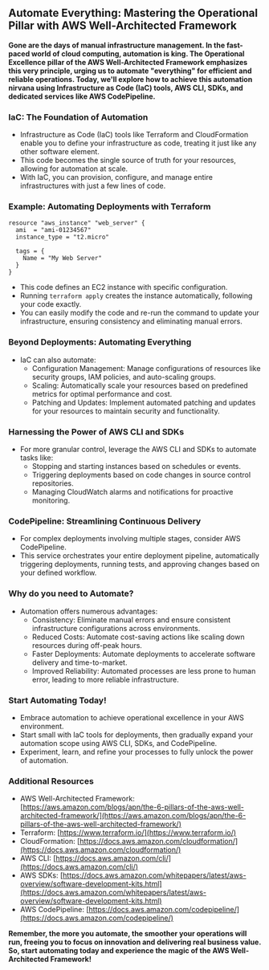  ## Automate Everything: Mastering the Operational Pillar with AWS Well-Architected Framework

**Gone are the days of manual infrastructure management. In the fast-paced world of cloud computing, automation is king. The Operational Excellence pillar of the AWS Well-Architected Framework emphasizes this very principle, urging us to automate "everything" for efficient and reliable operations. Today, we'll explore how to achieve this automation nirvana using Infrastructure as Code (IaC) tools, AWS CLI, SDKs, and dedicated services like AWS CodePipeline.**

### IaC: The Foundation of Automation

* Infrastructure as Code (IaC) tools like Terraform and CloudFormation enable you to define your infrastructure as code, treating it just like any other software element.
* This code becomes the single source of truth for your resources, allowing for automation at scale.
* With IaC, you can provision, configure, and manage entire infrastructures with just a few lines of code.

### Example: Automating Deployments with Terraform

```
resource "aws_instance" "web_server" {
  ami  = "ami-01234567"
  instance_type = "t2.micro"

  tags = {
    Name = "My Web Server"
  }
}
```

* This code defines an EC2 instance with specific configuration. 
* Running `terraform apply` creates the instance automatically, following your code exactly.
* You can easily modify the code and re-run the command to update your infrastructure, ensuring consistency and eliminating manual errors.

### Beyond Deployments: Automating Everything

* IaC can also automate:
    * Configuration Management: Manage configurations of resources like security groups, IAM policies, and auto-scaling groups.
    * Scaling: Automatically scale your resources based on predefined metrics for optimal performance and cost.
    * Patching and Updates: Implement automated patching and updates for your resources to maintain security and functionality.

### Harnessing the Power of AWS CLI and SDKs

* For more granular control, leverage the AWS CLI and SDKs to automate tasks like:
    * Stopping and starting instances based on schedules or events.
    * Triggering deployments based on code changes in source control repositories.
    * Managing CloudWatch alarms and notifications for proactive monitoring.

### CodePipeline: Streamlining Continuous Delivery

* For complex deployments involving multiple stages, consider AWS CodePipeline.
* This service orchestrates your entire deployment pipeline, automatically triggering deployments, running tests, and approving changes based on your defined workflow.

###  Why do you need to Automate?

* Automation offers numerous advantages:
    * Consistency: Eliminate manual errors and ensure consistent infrastructure configurations across environments.
    * Reduced Costs: Automate cost-saving actions like scaling down resources during off-peak hours.
    * Faster Deployments: Automate deployments to accelerate software delivery and time-to-market.
    * Improved Reliability: Automated processes are less prone to human error, leading to more reliable infrastructure.

### Start Automating Today!

* Embrace automation to achieve operational excellence in your AWS environment.
* Start small with IaC tools for deployments, then gradually expand your automation scope using AWS CLI, SDKs, and CodePipeline.
* Experiment, learn, and refine your processes to fully unlock the power of automation.

### Additional Resources

* AWS Well-Architected Framework: [https://aws.amazon.com/blogs/apn/the-6-pillars-of-the-aws-well-architected-framework/](https://aws.amazon.com/blogs/apn/the-6-pillars-of-the-aws-well-architected-framework/)
* Terraform: [https://www.terraform.io/](https://www.terraform.io/)
* CloudFormation: [https://docs.aws.amazon.com/cloudformation/](https://docs.aws.amazon.com/cloudformation/)
* AWS CLI: [https://docs.aws.amazon.com/cli/](https://docs.aws.amazon.com/cli/)
* AWS SDKs: [https://docs.aws.amazon.com/whitepapers/latest/aws-overview/software-development-kits.html](https://docs.aws.amazon.com/whitepapers/latest/aws-overview/software-development-kits.html)
* AWS CodePipeline: [https://docs.aws.amazon.com/codepipeline/](https://docs.aws.amazon.com/codepipeline/)

**Remember, the more you automate, the smoother your operations will run, freeing you to focus on innovation and delivering real business value. So, start automating today and experience the magic of the AWS Well-Architected Framework!**
